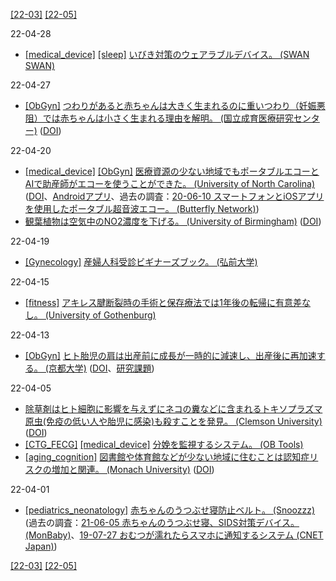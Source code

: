 [\[22-03\]](2203.md) [\[22-05\]](2205.md)

22-04-28
* [\[medical_device\]](medical_device.md) [\[sleep\]](sleep.md) [いびき対策のウェアラブルデバイス。 (SWAN SWAN)](https://www.swanswan.info/)

22-04-27
* [\[ObGyn\]](ObGyn.md) [つわりがあると赤ちゃんは大きく生まれるのに重いつわり（妊娠悪阻）では赤ちゃんは小さく生まれる理由を解明。 (国立成育医療研究センター)](https://www.ncchd.go.jp/press/2022/220420.html) ([DOI](https://doi.org/10.1186/s12884-022-04542-0))

22-04-20
* [\[medical_device\]](medical_device.md) [\[ObGyn\]](ObGyn.md) [医療資源の少ない地域でもポータブルエコーとAIで助産師がエコーを使うことができた。 (University of North Carolina)](https://globalhealth.unc.edu/2022/04/unc-landmark-study-paves-the-way-for-universal-obstetric-ultrasound/) ([DOI](https://doi.org/10.1056/EVIDoa2100058)、[Androidアプリ](https://play.google.com/store/apps/details?id=com.butterflynetinc.helios)、過去の調査：[20-06-10 スマートフォンとiOSアプリを使用したポータブル超音波エコー。 (Butterfly Network)](https://github.com/kubomasayuki/News-Memo/blob/master/2006.md))
* [観葉植物は空気中のNO2濃度を下げる。 (University of Birmingham)](https://www.birmingham.ac.uk/news/2022/common-houseplants-can-improve-air-quality-indoors) ([DOI](https://doi.org/10.1007/s11869-022-01171-6))

22-04-19
* [\[Gynecology\]](Gynecology.md) [産婦人科受診ビギナーズブック。 (弘前大学)](https://medical.nikkeibp.co.jp/mem/pub/data/pdf/HIROSAKI.pdf)

22-04-15
* [\[fitness\]](fitness.md) [アキレス腱断裂時の手術と保存療法では1年後の転帰に有意差なし。 (University of Gothenburg)](https://doi.org/10.1177/0363546510376052)

22-04-13
* [\[ObGyn\]](ObGyn.md) [ヒト胎児の肩は出産前に成長が一時的に減速し、出産後に再加速する。 (京都大学)](https://www.kyoto-u.ac.jp/ja/research-news/2022-04-13-0) ([DOI](https://doi.org/10.1073/pnas.2114935119)、[研究課題](https://kaken.nii.ac.jp/ja/grant/KAKENHI-PROJECT-17K07585/))

22-04-05
* [除草剤はヒト細胞に影響を与えずにネコの糞などに含まれるトキソプラズマ原虫(免疫の低い人や胎児に感染)も殺すことを発見。 (Clemson University)](https://www.eurekalert.org/news-releases/948411) ([DOI](https://doi.org/10.1021/acsinfecdis.2c00020))
* [\[CTG_FECG\]](CTG_FECG.md) [\[medical_device\]](medical_device.md) [分娩を監視するシステム。 (OB Tools)](https://ob-tools.com/)
* [\[aging_cognition\]](aging_cognition.md) [図書館や体育館などが少ない地域に住むことは認知症リスクの増加と関連。 (Monach University)](https://www.monash.edu/news/articles/where-you-live-is-a-factor-in-your-dementia-risk) ([DOI](https://doi.org/10.1001/jamanetworkopen.2022.4071))

22-04-01
* [\[pediatrics_neonatology\]](pediatrics_neonatology.md) [赤ちゃんのうつぶせ寝防止ベルト。 (Snoozzz)](https://www.snoozzz.com/over-ons/) (過去の調査：[21-06-05 赤ちゃんのうつぶせ寝、SIDS対策デバイス。 (MonBaby)](2106.md)、[19-07-27 おむつが濡れたらスマホに通知するシステム (CNET Japan)](1907.md))

[\[22-03\]](2203.md) [\[22-05\]](2205.md)
